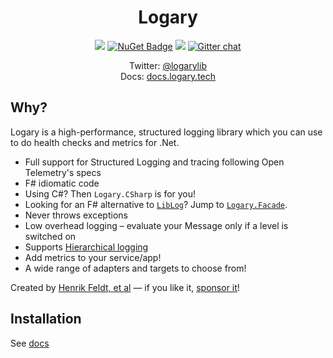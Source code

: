 <h1 align="center">Logary</h1>

<p align="center">
  <a href="https://travis-ci.com/logary/logary"><img src="https://travis-ci.com/logary/logary.svg?branch=master" /></a>
  <a href="https://www.nuget.org/packages/Logary"><img src="https://buildstats.info/nuget/Logary" title="NuGet Badge" /></a>
  <a href="https://github.com/sponsors/haf" title="Sponsor this"><img src="https://img.shields.io/static/v1?label=Sponsor&message=%E2%9D%A4&logo=GitHub&color=red" /></a>
  <a href="https://gitter.im/logary/logary"><img src="https://badges.gitter.im/logary.png" alt="Gitter chat" /></a>
</p>

<p align="center">
  Twitter: <a href="https://twitter.com/logarylib">@logarylib</a><br>
  Docs: <a href="https://docs.logary.tech">docs.logary.tech</a>
</p>

## Why?

Logary is a high-performance, structured logging library which you can use to do health checks and metrics for
.Net.

 - Full support for Structured Logging and tracing following Open Telemetry's specs
 - F# idiomatic code
 - Using C#? Then `Logary.CSharp` is for you!
 - Looking for an F# alternative to [`LibLog`](https://github.com/damianh/LibLog)?
   Jump to [`Logary.Facade`](#using-logary-in-a-library).
 - Never throws exceptions
 - Low overhead logging – evaluate your Message only if a level is switched on
 - Supports [Hierarchical logging](#rule--hierarchical-logging)
 - Add metrics to your service/app!
 - A wide range of adapters and targets to choose from!

Created by [Henrik Feldt, et al](https://twitter.com/henrikfeldt) — if you like it, <a href="https://github.com/sponsors/haf" title="Sponsor this">sponsor it</a>!

## Installation

See [docs](https://docs.logary.tech/dotnet/quickstart)
